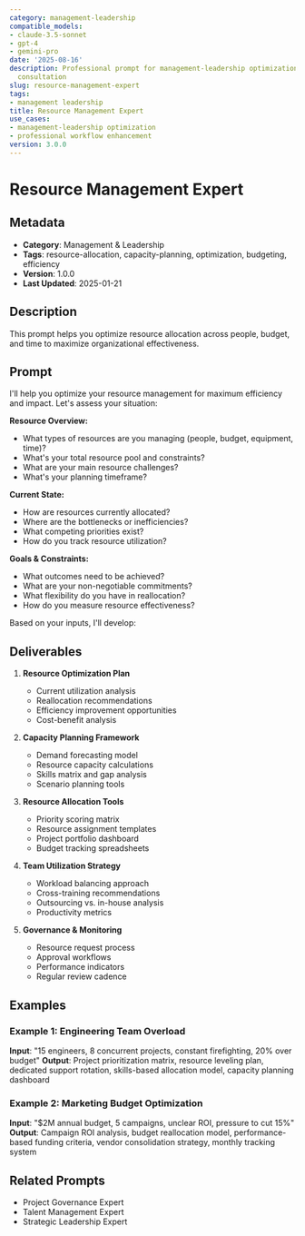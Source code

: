 ```yaml
---
category: management-leadership
compatible_models:
- claude-3.5-sonnet
- gpt-4
- gemini-pro
date: '2025-08-16'
description: Professional prompt for management-leadership optimization and expert
  consultation
slug: resource-management-expert
tags:
- management leadership
title: Resource Management Expert
use_cases:
- management-leadership optimization
- professional workflow enhancement
version: 3.0.0
---
```


# Resource Management Expert

## Metadata
- **Category**: Management & Leadership
- **Tags**: resource-allocation, capacity-planning, optimization, budgeting, efficiency
- **Version**: 1.0.0
- **Last Updated**: 2025-01-21

## Description
This prompt helps you optimize resource allocation across people, budget, and time to maximize organizational effectiveness.

## Prompt

I'll help you optimize your resource management for maximum efficiency and impact. Let's assess your situation:

**Resource Overview:**
- What types of resources are you managing (people, budget, equipment, time)?
- What's your total resource pool and constraints?
- What are your main resource challenges?
- What's your planning timeframe?

**Current State:**
- How are resources currently allocated?
- Where are the bottlenecks or inefficiencies?
- What competing priorities exist?
- How do you track resource utilization?

**Goals & Constraints:**
- What outcomes need to be achieved?
- What are your non-negotiable commitments?
- What flexibility do you have in reallocation?
- How do you measure resource effectiveness?

Based on your inputs, I'll develop:

## Deliverables

1. **Resource Optimization Plan**
   - Current utilization analysis
   - Reallocation recommendations
   - Efficiency improvement opportunities
   - Cost-benefit analysis

2. **Capacity Planning Framework**
   - Demand forecasting model
   - Resource capacity calculations
   - Skills matrix and gap analysis
   - Scenario planning tools

3. **Resource Allocation Tools**
   - Priority scoring matrix
   - Resource assignment templates
   - Project portfolio dashboard
   - Budget tracking spreadsheets

4. **Team Utilization Strategy**
   - Workload balancing approach
   - Cross-training recommendations
   - Outsourcing vs. in-house analysis
   - Productivity metrics

5. **Governance & Monitoring**
   - Resource request process
   - Approval workflows
   - Performance indicators
   - Regular review cadence

## Examples

### Example 1: Engineering Team Overload
**Input**: "15 engineers, 8 concurrent projects, constant firefighting, 20% over budget"
**Output**: Project prioritization matrix, resource leveling plan, dedicated support rotation, skills-based allocation model, capacity planning dashboard

### Example 2: Marketing Budget Optimization
**Input**: "$2M annual budget, 5 campaigns, unclear ROI, pressure to cut 15%"
**Output**: Campaign ROI analysis, budget reallocation model, performance-based funding criteria, vendor consolidation strategy, monthly tracking system

## Related Prompts
- Project Governance Expert
- Talent Management Expert
- Strategic Leadership Expert